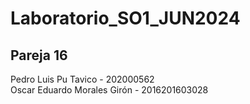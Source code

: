 # Laboratorio_SO1_JUN2024

## Pareja 16
Pedro Luis Pu Tavico - 202000562
<br>
Oscar Eduardo Morales Girón - 2016201603028
